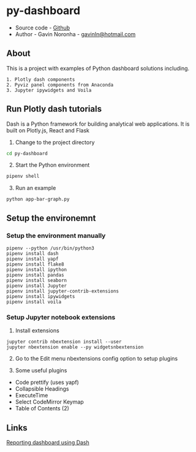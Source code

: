 # py-dashboard

* Source code - [Github][1]
* Author - Gavin Noronha - <gavinln@hotmail.com>

[1]: https://github.com/gavinln/py-dashboard

## About

This is a project with examples of Python dashboard solutions including.

    1. Plotly dash components
    2. Pyviz panel components from Anaconda
    3. Jupyter ipywidgets and Voila

[100]: https://github.com/plotly/dash
[200]: https://github.com/pyviz/panel
[300]: https://github.com/voila-dashboards/voila

## Run Plotly dash tutorials

Dash is a Python framework for building analytical web applications. It
is built on Plotly.js, React and Flask

1. Change to the project directory

```bash
cd py-dashboard
```

2. Start the Python environment

```bash
pipenv shell
```

3. Run an example

```
python app-bar-graph.py
```

## Setup the environemnt

### Setup the environment manually

```
pipenv --python /usr/bin/python3
pipenv install dash
pipenv install yapf
pipenv install flake8
pipenv install ipython
pipenv install pandas
pipenv install seaborn
pipenv install Jupyter
pipenv install jupyter-contrib-extensions
pipenv install ipywidgets
pipenv install voila
```

### Setup Jupyter notebook extensions

1. Install extensions

```
jupyter contrib nbextension install --user
jupyter nbextension enable --py widgetsnbextension
```
2. Go to the Edit menu nbextensions config option to setup plugins

3. Some useful plugins

* Code prettify (uses yapf)
* Collapsible Headings
* ExecuteTime
* Select CodeMirror Keymap
* Table of Contents (2)

## Links

[Reporting dashboard using Dash][1000]

[1000]: https://towardsdatascience.com/how-to-build-a-complex-reporting-dashboard-using-dash-and-plotl-4f4257c18a7f
